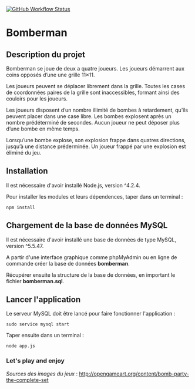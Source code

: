 [![GitHub Workflow Status](https://github.com/lesloi/bomberman/workflows/Node.js%20CI/badge.svg)](https://github.com/lesloi/bomberman/actions)

# Bomberman

## Description du projet

Bomberman se joue de deux a quatre joueurs. Les joueurs démarrent aux coins opposés d’une une grille 11×11.

Les joueurs peuvent se déplacer librement dans la grille. Toutes les cases de coordonnées paires de la grille sont inaccessibles, formant ainsi des couloirs pour les joueurs.

Les joueurs disposent d’un nombre illimité de bombes à retardement, qu’ils peuvent placer dans une case libre. Les bombes explosent après un nombre prédéterminé de secondes. Aucun joueur ne peut déposer plus d’une bombe en même temps.

Lorsqu’une bombe explose, son explosion frappe dans quatres directions, jusqu’à une distance préderminée. Un joueur frappé par une explosion est éliminé du jeu.

## Installation

Il est nécessaire d'avoir installé Node.js, version ^4.2.4.

Pour installer les modules et leurs dépendences, taper dans un terminal :

    npm install

## Chargement de la base de données MySQL

Il est nécessaire d'avoir installé une base de données de type MySQL, version ^5.5.47.

A partir d'une interface graphique comme phpMyAdmin ou en ligne de commande créer la base de données **bomberman**.

Récupérer ensuite la structure de la base de données, en important le fichier **bomberman.sql**.

## Lancer l'application

Le serveur MySQL doit être lancé pour faire fonctionner l'application :

    sudo service mysql start

Taper ensuite dans un terminal :

    node app.js

### Let's play and enjoy

_Sources des images du jeux_ : http://opengameart.org/content/bomb-party-the-complete-set
